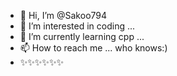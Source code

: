 - 👋 Hi, I’m @Sakoo794
- 👀 I’m interested in coding ...
- 🌱 I’m currently learning cpp ...
- 📫 How to reach me ... who knows:)
- ✨✨✨✨✨✨
